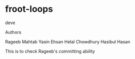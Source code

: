 # froot-loops
deve

Authors

Rageeb Mahtab
Yasin Ehsan
Helal Chowdhury
Hasibul Hasan


This is to check Rageeb's committing ability
